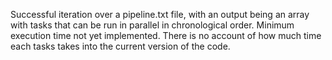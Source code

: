 Successful iteration over a pipeline.txt file, with an output being an array with tasks that can be run in parallel in chronological order.
Minimum execution time not yet implemented. There is no account of how much time each tasks takes into the current version of the code.




